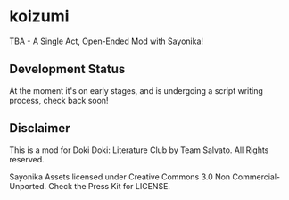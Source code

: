 # koizumi
TBA - A Single Act, Open-Ended Mod with Sayonika!

## Development Status

At the moment it's on early stages, and is undergoing a script writing process, check back soon!

## Disclaimer

This is a mod for Doki Doki: Literature Club by Team Salvato. All Rights reserved.

Sayonika Assets licensed under Creative Commons 3.0 Non Commercial-Unported. Check the Press Kit for LICENSE.
